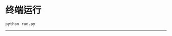 # 终端运行

```shell
python run.py
```
**************************************************************************************************************************************************************************************************************************************************************************************************************************************************************************************************************************************************************************************************************************************************************************************************************************************************************************************************************************************************************************************************************************************************************************************************************************************************************************************************************************************************************************************************************************************************************************